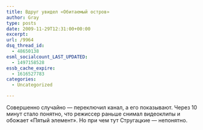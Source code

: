 ```yaml
---
title: Вдруг увидел «Обитаемый остров»
author: Gray
type: posts
date: 2009-11-29T12:31:00+00:00
excerpt:
url: /9964
dsq_thread_id:
  - 48650138
esml_socialcount_LAST_UPDATED:
  - 1497158528
essb_cache_expire:
  - 1616527783
categories:
  - Uncategorized

---
```








Совершенно случайно &#8212; переключил канал, а его показывают. Через 10 минут стало понятно, что режиссер раньше снимал видеоклипы и обожает &#171;Пятый элемент&#187;. Но при чем тут Стругацкие &#8212; непонятно.